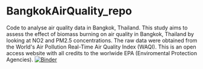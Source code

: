 # BangkokAirQuality_repo
Code to analyse air quality data in Bangkok, Thailand. This study aims to assess the effect of biomass burning on air quality in Bangkok, Thailand by looking at NO2 and PM2.5 concentrations. 
The raw data were obtained from the World's Air Pollution Real-Time Air Quality Index (WAQI). This is an open access website with all credits to the worlwide EPA (Enviromental Protection Agencies). 
[![Binder](https://mybinder.org/badge_logo.svg)](https://mybinder.org/v2/gh/rahima-b/BangkokAirQuality_repo.git/HEAD)
